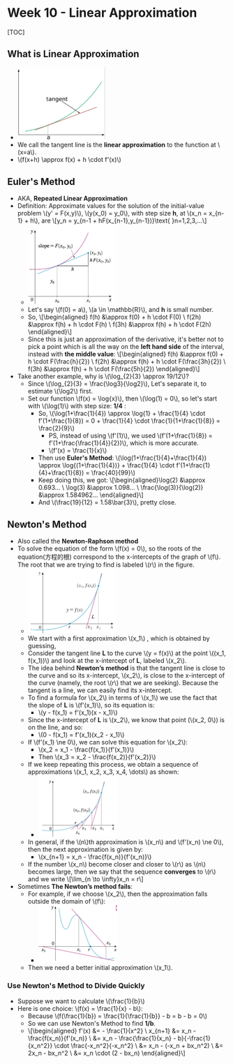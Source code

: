 # Week 10 - Linear Approximation

[TOC]

## What is Linear Approximation

* <img src="media/15106684044634.jpg" width=200 />
* We call the tangent line is the **linear approximation** to the function at \\(x=a\\).
* \\(f(x+h) \approx f(x) + h \cdot f'(x)\\)

## Euler's Method 

* AKA, **Repeated Linear Approximation**
* Definition: Approximate values for the solution of the initial-value problem \\(y' = F(x,y)\\), \\(y(x_0) = y_0\\), with step size **h**, at \\(x_n = x_{n-1} + h\\), are \\[y_n = y_{n-1 + hF(x_{n-1},y_{n-1})}\text{   }n=1,2,3,...\\]
    * <img src="media/15107381979054.jpg" width=200 />
    * Let's say \\(f(0) = a\\), \\(a \in \mathbb{R}\\), and **h** is small number.
    * So, \\[\begin{aligned}
        f(h) &\approx f(0) + h \cdot F(0) \\
        f(2h) &\approx f(h) + h \cdot F(h) \\
        f(3h) &\approx f(h) + h \cdot F(2h)
        \end{aligned}\\]
    * Since this is just an approximation of the derivative, it's better not to pick a point which is all the way on the **left hand side** of the interval, instead with **the middle value**: \\[\begin{aligned}
        f(h) &\approx f(0) + h \cdot F(\frac{h}{2}) \\
        f(2h) &\approx f(h) + h \cdot F(\frac{3h}{2}) \\
        f(3h) &\approx f(h) + h \cdot F(\frac{5h}{2})
        \end{aligned}\\]
* Take another example, why is \\(\log_{2}{3} \approx 19/12\\)?
    * Since \\(\log_{2}{3} = \frac{\log3}{\log2}\\), Let's separate it, to estimate \\(\log2\\) first.
    * Set our function \\(f(x) = \log{x}\\), then \\(\log(1) = 0\\), so let's start with \\(\log(1)\\) with step size: **1/4** : 
        * So, \\(\log(1+\frac{1}{4}) \approx \log{1} + \frac{1}{4} \cdot f'(1+\frac{1}{8}) = 0 + \frac{1}{4} \cdot \frac{1}{1+\frac{1}{8}} = \frac{2}{9}\\)
            * PS, instead of using \\(f'(1)\\), we used \\(f'(1+\frac{1}{8}) = f'(1+\frac{\frac{1}{4}}{2})\\), which is more accurate.
            * \\(f'(x) = \frac{1}{x}\\)
        * Then use **Euler's Method**: \\(\log(1+\frac{1}{4}+\frac{1}{4}) \approx \log{(1+\frac{1}{4})} + \frac{1}{4} \cdot f'(1+\frac{1}{4}+\frac{1}{8}) = \frac{40}{99}\\)
        * Keep doing this, we got: \\[\begin{aligned}\log(2) &\approx 0.693... \\ \log(3) &\approx 1.098... \\ \frac{\log(3)}{\log(2)} &\approx 1.584962... \end{aligned}\\]
        * And \\(\frac{19}{12} = 1.58\bar{3}\\), pretty close.

## Newton's Method

* Also called the **Newton-Raphson method**
* To solve the equation of the form \\(f(x) = 0\\), so the roots of the equation(方程的根) correspond to the x-intercepts of the graph of \\(f\\). The root that we are trying to find is labeled \\(r\\) in the figure.
    * <img src="media/15107501431432.jpg" width=200 />
    * We start with a first approximation \\(x_1\\) , which is obtained by guessing,
    * Consider the tangent line **L** to the curve \\(y = f(x)\\) at the point \\((x_1, f(x_1))\\) and look at the x-intercept of **L**, labeled \\(x_2\\).
    * The idea behind **Newton’s method** is that the tangent line is close to the curve and so its x-intercept, \\(x_2\\), is close to the x-intercept of the curve (namely, the root \\(r\\) that we are seeking). Because the tangent is a line, we can easily find its x-intercept.
    * To find a formula for \\(x_2\\) in terms of \\(x_1\\) we use the fact that the slope of **L** is \\(f'(x_1)\\), so its equation is:
        * \\(y - f(x_1) = f'(x_1)(x - x_1)\\)
    * Since the x-intercept of **L** is \\(x_2\\), we know that point (\\(x_2, 0\\)) is on the line, and so:
        * \\(0 - f(x_1) = f'(x_1)(x_2 - x_1)\\)
    * If \\(f'(x_1) \ne 0\\), we can solve this equation for \\(x_2\\):
        * \\(x_2 = x_1 - \frac{f(x_1)}{f'(x_1)}\\)
        * Then \\(x_3 = x_2 - \frac{f(x_2)}{f'(x_2)}\\)
    * If we keep repeating this process, we obtain a sequence of approximations \\(x_1, x_2, x_3, x_4, \dots\\) as shown:
        * <img src="media/15107508161148.jpg" width=180 />
    * In general, if the \\(n\\)th approximation is \\(x_n\\) and \\(f'(x_n) \ne 0\\), then the next approximation is given by:
        * \\(x_{n+1} = x_n - \frac{f(x_n)}{f'(x_n)}\\)
    * If the number \\(x_n\\) become closer and closer to \\(r\\) as \\(n\\) becomes large, then we say that the sequence **converges** to \\(r\\) and we write \\[\lim_{n \to \infty}x_n = r\\]
* Sometimes **The Newton’s method fails**:
    * For example, if we choose \\(x_2\\), then the approximation falls outside the domain of \\(f\\):
        * <img src="media/15107512854725.jpg" width=180 />
    * Then we need a better initial approximation \\(x_1\\).

### Use Newton's Method to Divide Quickly

* Suppose we want to calculate \\(\frac{1}{b}\\)
* Here is one choice: \\(f(x) = \frac{1}{x} - b\\):
    * Because \\(f(\frac{1}{b}) = \frac{1}{\frac{1}{b}} - b = b - b = 0\\)
    * So we can use Newton's Method to find **1/b**.
    * \\[\begin{aligned}
        f'(x) &= - \frac{1}{x^2} \\
        x_{n+1} &= x_n - \frac{f(x_n)}{f'(x_n)} \\
        &= x_n - \frac{\frac{1}{x_n} - b}{-\frac{1}{x_n^2}} \cdot \frac{-x_n^2}{-x_n^2} \\
        &= x_n - (-x_n + bx_n^2) \\
        &= 2x_n - bx_n^2 \\
        &= x_n \cdot (2 - bx_n)
        \end{aligned}\\]


